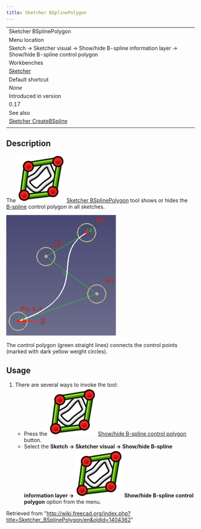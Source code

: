 ```yaml
---
title: Sketcher BSplinePolygon
---
```


|                                                                                                      |
| ---------------------------------------------------------------------------------------------------- |
| Sketcher BSplinePolygon                                                                              |
| Menu location                                                                                        |
| Sketch → Sketcher visual → Show/hide B-spline information layer → Show/hide B-spline control polygon |
| Workbenches                                                                                          |
| [Sketcher](/Sketcher_Workbench "Sketcher Workbench")                                                 |
| Default shortcut                                                                                     |
| _None_                                                                                               |
| Introduced in version                                                                                |
| 0.17                                                                                                 |
| See also                                                                                             |
| [Sketcher CreateBSpline](/Sketcher_CreateBSpline "Sketcher CreateBSpline")                           |
|                                                                                                      |

## Description

The ![](/src/assets/images/Sketcher_BSplinePolygon.svg) [Sketcher BSplinePolygon](/Sketcher_BSplinePolygon "Sketcher BSplinePolygon") tool shows or hides the [B-spline](/B-Splines "B-Splines") control polygon in all sketches.

![](/src/assets/images/Sketcher_B-spline_example01.png)

The control polygon (green straight lines) connects the control points (marked with dark yellow weight circles).

## Usage

1. There are several ways to invoke the tool:
   - Press the ![](/src/assets/images/Sketcher_BSplinePolygon.svg) [Show/hide B-spline control polygon](/Sketcher_BSplinePolygon "Sketcher BSplinePolygon") button.
   - Select the **Sketch → Sketcher visual → Show/hide B-spline information layer → ![](/src/assets/images/Sketcher_BSplinePolygon.svg) Show/hide B-spline control polygon** option from the menu.

Retrieved from "<http://wiki.freecad.org/index.php?title=Sketcher_BSplinePolygon/en&oldid=1404362>"
